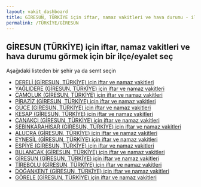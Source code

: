 ```yaml
---
layout: vakit_dashboard
title: GİRESUN, TÜRKİYE için iftar, namaz vakitleri ve hava durumu - ilçe/eyalet seç
permalink: /TÜRKİYE/GİRESUN
---
```


## GİRESUN (TÜRKİYE) için iftar, namaz vakitleri ve hava durumu  görmek için bir ilçe/eyalet seç

Aşağıdaki listeden bir şehir ya da semt seçin

* [DERELİ (GİRESUN, TÜRKİYE) için iftar ve namaz vakitleri](/TÜRKİYE/GİRESUN/DERELİ)
* [YAĞLIDERE (GİRESUN, TÜRKİYE) için iftar ve namaz vakitleri](/TÜRKİYE/GİRESUN/YAĞLIDERE)
* [ÇAMOLUK (GİRESUN, TÜRKİYE) için iftar ve namaz vakitleri](/TÜRKİYE/GİRESUN/ÇAMOLUK)
* [PİRAZİZ (GİRESUN, TÜRKİYE) için iftar ve namaz vakitleri](/TÜRKİYE/GİRESUN/PİRAZİZ)
* [GÜCE (GİRESUN, TÜRKİYE) için iftar ve namaz vakitleri](/TÜRKİYE/GİRESUN/GÜCE)
* [KEŞAP (GİRESUN, TÜRKİYE) için iftar ve namaz vakitleri](/TÜRKİYE/GİRESUN/KEŞAP)
* [ÇANAKÇI (GİRESUN, TÜRKİYE) için iftar ve namaz vakitleri](/TÜRKİYE/GİRESUN/ÇANAKÇI)
* [ŞEBİNKARAHİSAR (GİRESUN, TÜRKİYE) için iftar ve namaz vakitleri](/TÜRKİYE/GİRESUN/ŞEBİNKARAHİSAR)
* [ALUCRA (GİRESUN, TÜRKİYE) için iftar ve namaz vakitleri](/TÜRKİYE/GİRESUN/ALUCRA)
* [EYNESİL (GİRESUN, TÜRKİYE) için iftar ve namaz vakitleri](/TÜRKİYE/GİRESUN/EYNESİL)
* [ESPİYE (GİRESUN, TÜRKİYE) için iftar ve namaz vakitleri](/TÜRKİYE/GİRESUN/ESPİYE)
* [BULANCAK (GİRESUN, TÜRKİYE) için iftar ve namaz vakitleri](/TÜRKİYE/GİRESUN/BULANCAK)
* [GİRESUN (GİRESUN, TÜRKİYE) için iftar ve namaz vakitleri](/TÜRKİYE/GİRESUN/GİRESUN)
* [TİREBOLU (GİRESUN, TÜRKİYE) için iftar ve namaz vakitleri](/TÜRKİYE/GİRESUN/TİREBOLU)
* [DOĞANKENT (GİRESUN, TÜRKİYE) için iftar ve namaz vakitleri](/TÜRKİYE/GİRESUN/DOĞANKENT)
* [GÖRELE (GİRESUN, TÜRKİYE) için iftar ve namaz vakitleri](/TÜRKİYE/GİRESUN/GÖRELE)

<script type="text/javascript">
  var GLOBAL_COUNTRY = 'TÜRKİYE';
  var GLOBAL_CITY = 'GİRESUN';
  var GLOBAL_STATE = 'GİRESUN';
</script>
